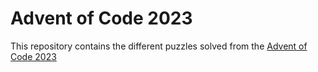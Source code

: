 # Advent of Code 2023

This repository contains the different puzzles solved from the [Advent of Code 2023](https://adventofcode.com/2023)

